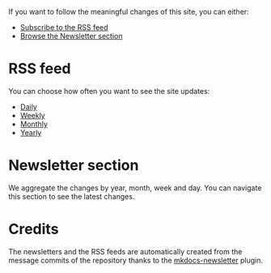 If you want to follow the meaningful changes of this site, you can either:

* [Subscribe to the RSS feed](#rss_feed)
* [Browse the Newsletter section](#newsletter_section)

# RSS feed

You can choose how often you want to see the site updates:

* [Daily](https://lyz-code.github.io/blue-book/daily.xml)
* [Weekly](https://lyz-code.github.io/blue-book/weekly.xml)
* [Monthly](https://lyz-code.github.io/blue-book/monthly.xml)
* [Yearly](https://lyz-code.github.io/blue-book/yearly.xml)

# Newsletter section

We aggregate the changes by year, month, week and day. You can navigate this section to
see the latest changes.

# Credits

The newsletters and the RSS feeds are automatically created from the message commits of
the repository thanks to the
[mkdocs-newsletter](https://lyz-code.github.io/mkdocs-newsletter/) plugin.
